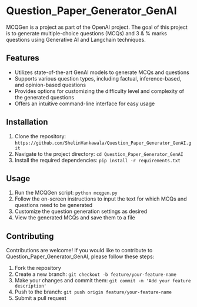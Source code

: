 # Question_Paper_Generator_GenAI

MCQGen is a project as part of the OpenAI project. The goal of this project is to generate multiple-choice questions (MCQs) and 3 & % marks questions using Generative AI and Langchain techniques.

## Features

- Utilizes state-of-the-art GenAI models to generate MCQs and questions
- Supports various question types, including factual, inference-based, and opinion-based questions
- Provides options for customizing the difficulty level and complexity of the generated questions
- Offers an intuitive command-line interface for easy usage

## Installation

1. Clone the repository: `https://github.com/ShelinVankawala/Question_Paper_Generator_GenAI.git`
2. Navigate to the project directory: `cd Question_Paper_Generator_GenAI`
3. Install the required dependencies: `pip install -r requirements.txt`

## Usage

1. Run the MCQGen script: `python mcqgen.py`
2. Follow the on-screen instructions to input the text for which MCQs and questions need to be generated
3. Customize the question generation settings as desired
4. View the generated MCQs and save them to a file

## Contributing

Contributions are welcome! If you would like to contribute to Question_Paper_Generator_GenAI, please follow these steps:

1. Fork the repository
2. Create a new branch: `git checkout -b feature/your-feature-name`
3. Make your changes and commit them: `git commit -m 'Add your feature description'`
4. Push to the branch: `git push origin feature/your-feature-name`
5. Submit a pull request
